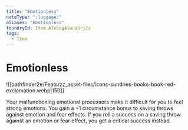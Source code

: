 ```yaml
---
title: "Emotionless"
noteType: ":luggage:"
aliases: "Emotionless"
foundryId: Item.ATeCogA1wua5rj2z
tags:
  - Item
---
```


# Emotionless
![[pathfinder2e/Feats/zz_asset-files/icons-sundries-books-book-red-exclamation.webp|150]]

Your malfunctioning emotional processors make it difficult for you to feel strong emotions. You gain a +1 circumstance bonus to saving throws against emotion and fear effects. If you roll a success on a saving throw against an emotion or fear effect, you get a critical success instead.
